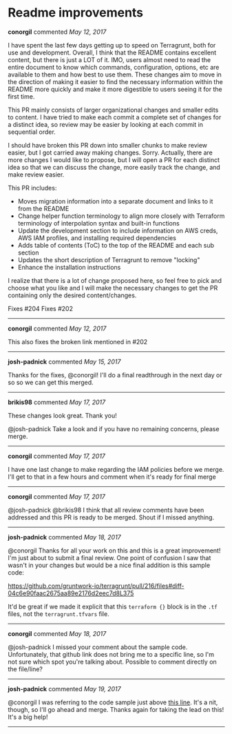 # Readme improvements

**conorgil** commented *May 12, 2017*

I have spent the last few days getting up to speed on Terragrunt, both for use and development. Overall, I think that the README contains excellent content, but there is just a LOT of it. IMO, users almost need to read the entire document to know which commands, configuration, options, etc are available to them and how best to use them. These changes aim to move in the direction of making it easier to find the necessary information within the README more quickly and make it more digestible to users seeing it for the first time.

This PR mainly consists of larger organizational changes and smaller edits to content. I have tried to make each commit a complete set of changes for a distinct idea, so review may be easier by looking at each commit in sequential order.

I should have broken this PR down into smaller chunks to make review easier, but I got carried away making changes. Sorry. Actually, there are more changes I would like to propose, but I will open a PR for each distinct idea so that we can discuss the change, more easily track the change, and make review easier.

This PR includes:
* Moves migration information into a separate document and links to it from the README
* Change helper function terminology to align more closely with Terraform terminology of interpolation syntax and built-in functions
* Update the development section to include information on AWS creds, AWS IAM profiles, and installing required dependencies
* Adds table of contents (ToC) to the top of the README and each sub section
* Updates the short description of Terragrunt to remove "locking"
* Enhance the installation instructions

I realize that there is a lot of change proposed here, so feel free to pick and choose what you like and I will make the necessary changes to get the PR containing only the desired content/changes.

Fixes #204 
Fixes #202 
<br />
***


**conorgil** commented *May 12, 2017*

This also fixes the broken link mentioned in #202 
***

**josh-padnick** commented *May 15, 2017*

Thanks for the fixes, @conorgil! I'll do a final readthrough in the next day or so so we can get this merged.
***

**brikis98** commented *May 17, 2017*

These changes look great. Thank you!

@josh-padnick Take a look and if you have no remaining concerns, please merge.
***

**conorgil** commented *May 17, 2017*

I have one last change to make regarding the IAM policies before we merge.
I'll get to that in a few hours and comment when it's ready for final merge

***

**conorgil** commented *May 17, 2017*

@josh-padnick @brikis98 I think that all review comments have been addressed and this PR is ready to be merged. Shout if I missed anything.
***

**josh-padnick** commented *May 18, 2017*

@conorgil Thanks for all your work on this and this is a great improvement! I'm just about to submit a final review. One point of confusion I saw that wasn't in your changes but would be a nice final addition is this sample code:

https://github.com/gruntwork-io/terragrunt/pull/216/files#diff-04c6e90faac2675aa89e2176d2eec7d8L375

It'd be great if we made it explicit that this `terraform {}` block is in the `.tf` files, not the `terragrunt.tfvars` file. 
***

**conorgil** commented *May 18, 2017*

@josh-padnick I missed your comment about the sample code. Unfortunately, that github link does not bring me to a specific line, so I'm not sure which spot you're talking about. Possible to comment directly on the file/line?
***

**josh-padnick** commented *May 19, 2017*

@conorgil I was referring to the code sample just above [this line](https://github.com/conorgil/terragrunt/blob/readme_improvements/README.md#filling-in-remote-state-settings-with-terragrunt). It's a nit, though, so I'll go ahead and merge. Thanks again for taking the lead on this! It's a big help!
***

